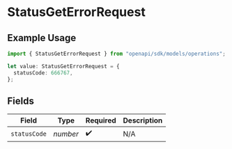 # StatusGetErrorRequest

## Example Usage

```typescript
import { StatusGetErrorRequest } from "openapi/sdk/models/operations";

let value: StatusGetErrorRequest = {
  statusCode: 666767,
};
```

## Fields

| Field              | Type               | Required           | Description        |
| ------------------ | ------------------ | ------------------ | ------------------ |
| `statusCode`       | *number*           | :heavy_check_mark: | N/A                |